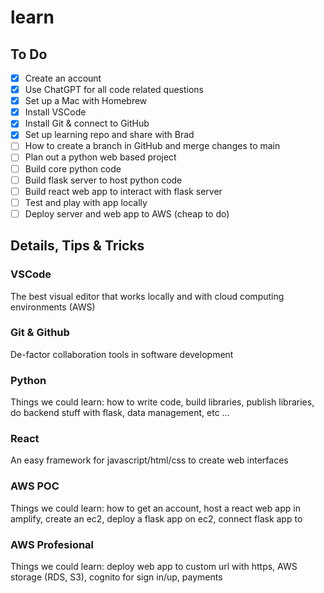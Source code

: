# learn

## To Do
- [X] Create an account
- [X] Use ChatGPT for all code related questions
- [X] Set up a Mac with Homebrew
- [X] Install VSCode
- [X] Install Git & connect to GitHub
- [X] Set up learning repo and share with Brad
- [ ] How to create a branch in GitHub and merge changes to main
- [ ] Plan out a python web based project
- [ ] Build core python code
- [ ] Build flask server to host python code
- [ ] Build react web app to interact with flask server
- [ ] Test and play with app locally
- [ ] Deploy server and web app to AWS (cheap to do)

## Details, Tips & Tricks

### VSCode
The best visual editor that works locally and with cloud computing environments (AWS)
### Git & Github
De-factor collaboration tools in software development
### Python
Things we could learn: how to write code, build libraries, publish libraries, do backend stuff with flask, data management, etc ...
### React
An easy framework for javascript/html/css to create web interfaces
### AWS POC
Things we could learn: how to get an account, host a react web app in amplify, create an ec2, deploy a flask app on ec2, connect flask app to 
### AWS Profesional
Things we could learn: deploy web app to custom url with https, AWS storage (RDS, S3), cognito for sign in/up, payments

